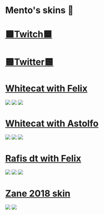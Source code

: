 # Mento's skins 🚀 

# [🟪Twitch🟪](https://twitch.tv/mentowosu_)

# [🟦Twitter🟦](https://x.com/mentowosu)

# [Whitecat with Felix](https://drive.google.com/file/d/14WGlLCbwSXLgdj-Kq_VIn0vQvLxrDq3O/view?usp=sharing)
![](https://i.imgur.com/Uwl1Ac8.jpg)
![](https://i.imgur.com/UxAcTVe.jpg)
![](https://i.imgur.com/qk34zs4.jpg)
# [Whitecat with Astolfo](https://drive.google.com/file/d/1oo-O6OzK5canlp64tPd9blREPSHhcaMG/view?usp=sharing)
![](https://i.imgur.com/mt8M767.jpg)
![](https://i.imgur.com/EjzMH7e.jpg)
![](https://i.imgur.com/dMJ1Jvs.jpg)
# [Rafis dt with Felix](https://drive.google.com/file/d/1unXsHS34X0Rz7VtY1JMQg_zb03z0GLUS/view?usp=sharing)
![](https://i.imgur.com/hKr8ZIk.jpg)
![](https://i.imgur.com/INA3N7M.jpg)
![](https://i.imgur.com/plQCRls.jpg)
# [Zane 2018 skin](https://drive.google.com/file/d/18yK6MRQ9knbXhwOghME6PbinV2jQ7Xwg/view?usp=sharing)
![](https://i.imgur.com/A2qQdsx.jpg)
![](https://i.imgur.com/jjV1WUu.jpg)
